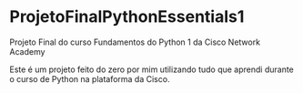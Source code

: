 # ProjetoFinalPythonEssentials1
Projeto Final do curso Fundamentos do Python 1 da Cisco Network Academy

Este é um projeto feito do zero por mim utilizando tudo que aprendi durante o curso de Python na plataforma da Cisco.
